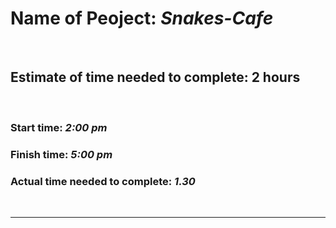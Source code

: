 # Name of Peoject: *Snakes-Cafe*

<br>

## Estimate of time needed to complete: 2 hours

<br>

### Start time: ***2:00 pm***

### Finish time: ***5:00 pm***

### Actual time needed to complete: ***1.30***


<br>
<hr>
